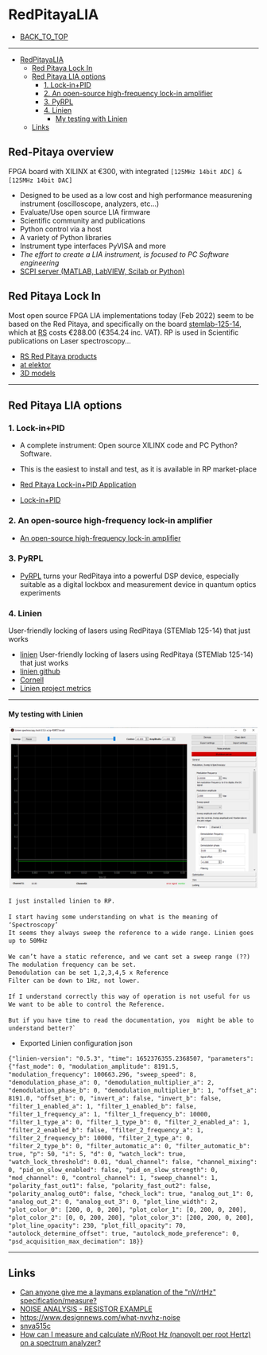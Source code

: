 # RedPitayaLIA

* [BACK_TO_TOP](README.md)

----

<!-- @import "[TOC]" {cmd="toc" depthFrom=1 depthTo=6 orderedList=false} -->

<!-- code_chunk_output -->

- [RedPitayaLIA](#redpitayalia)
  - [Red Pitaya Lock In](#red-pitaya-lock-in)
  - [Red Pitaya LIA options](#red-pitaya-lia-options)
    - [1. Lock-in+PID](#1-lock-inpid)
    - [2. An open-source high-frequency lock-in amplifier](#2-an-open-source-high-frequency-lock-in-amplifier)
    - [3. PyRPL](#3-pyrpl)
    - [4. Linien](#4-linien)
      - [My testing with Linien](#my-testing-with-linien)
  - [Links](#links)

<!-- /code_chunk_output -->

 ## Red-Pitaya overview
 
 FPGA board with XILINX at €300, with integrated `[125MHz 14bit ADC] & [125MHz 14bit DAC]`
   * Designed to be used as a low cost and high performance measurening instrument (oscilloscope, analyzers, etc...)
   * Evaluate/Use open source LIA firmware
   * Scientific community and publications
   * Python control via a host
   * A variety of Python libraries
   * Instrument type interfaces PyVISA and more
   * *The effort to create a LIA instrument, is focused to PC Software engineering*
   * [SCPI server (MATLAB, LabVIEW, Scilab or Python)](https://redpitaya.com/rtd-iframe/?iframe=https://redpitaya.readthedocs.io/en/latest/appsFeatures/remoteControl/remoteAndProg.html)

## Red Pitaya Lock In

Most open source FPGA LIA implementations today (Feb 2022) seem to be based on the Red Pitaya, and specifically on the board [stemlab-125-14](https://redpitaya.com/stemlab-125-14/), which at [RS](https://ie.rs-online.com/web/p/oscilloscopes/1271086) costs €288.00 (€354.24 inc. VAT). RP is used in Scientific publications on Laser spectroscopy...


* [RS Red Pitaya products](https://uk.rs-online.com/web/b/Red-Pitaya/?cm_mmc=IE-PPC-DS3A-_-google-_-2_IE_EN_Suppliers_Red+Pitaya_Exact-_-Red+Pitaya_Pure-_-red+pitaya&matchtype=e&kwd-23777362289&gclid=Cj0KCQiA09eQBhCxARIsAAYRiynxqvpv4DSHIqQS35pyoZMyPBrtmIszIfYnIXlHKd1gOTzV2A6V3f8aArHlEALw_wcB&gclsrc=aw.ds)
* [at elektor](https://www.elektor.com/stemlab-125-14-starter-kit)
* [3D models](https://redpitaya.readthedocs.io/en/latest/developerGuide/hardware/mechSpec.html)


----



## Red Pitaya LIA options

### 1. Lock-in+PID
* A complete instrument: Open source XILINX code and PC Python? Software. 
* This is the easiest to install and test, as it is available in RP market-place 

* [Red Pitaya Lock-in+PID Application](https://github.com/marceluda/rp_lock-in_pid/)
* [Lock-in+PID](https://marceluda.github.io/rp_lock-in_pid/)

### 2. An open-source high-frequency lock-in amplifier
* [An open-source high-frequency lock-in amplifier](https://aip.scitation.org/doi/10.1063/1.5083797) 

### 3. PyRPL
* [PyRPL](https://pyrpl.readthedocs.io/en/latest/)  turns your RedPitaya into a powerful DSP device, especially suitable as a digital lockbox and measurement device in quantum optics experiments

### 4. Linien
User-friendly locking of lasers using RedPitaya (STEMlab 125-14) that just works
* [linien](https://pypi.org/project/linien/) User-friendly locking of lasers using RedPitaya (STEMlab 125-14) that just works
* [linien github](https://github.com/linien-org/linien)
* [Cornell](https://arxiv.org/abs/2203.02947)
* [Linien project metrics](https://kandi.openweaver.com/python/hermitdemschoenenleben/linien#Summary)

----
#### My testing with Linien
<p align="center">
<img
src="img/40.PNG"
width = 500
/>
</p>

```
I just installed linien to RP.

I start having some understanding on what is the meaning of ‘Spectroscopy’
It seems they always sweep the reference to a wide range. Linien goes up to 50MHz

We can’t have a static reference, and we cant set a sweep range (??)
The modulation frequency can be set.
Demodulation can be set 1,2,3,4,5 x Reference
Filter can be down to 1Hz, not lower.

If I understand correctly this way of operation is not useful for us
We want to be able to control the Reference.

But if you have time to read the documentation, you  might be able to understand better?`

```

* Exported Linien configuration json
```
{"linien-version": "0.5.3", "time": 1652376355.2368507, "parameters": {"fast_mode": 0, "modulation_amplitude": 8191.5, "modulation_frequency": 100663.296, "sweep_speed": 8, "demodulation_phase_a": 0, "demodulation_multiplier_a": 2, "demodulation_phase_b": 0, "demodulation_multiplier_b": 1, "offset_a": 8191.0, "offset_b": 0, "invert_a": false, "invert_b": false, "filter_1_enabled_a": 1, "filter_1_enabled_b": false, "filter_1_frequency_a": 1, "filter_1_frequency_b": 10000, "filter_1_type_a": 0, "filter_1_type_b": 0, "filter_2_enabled_a": 1, "filter_2_enabled_b": false, "filter_2_frequency_a": 1, "filter_2_frequency_b": 10000, "filter_2_type_a": 0, "filter_2_type_b": 0, "filter_automatic_a": 0, "filter_automatic_b": true, "p": 50, "i": 5, "d": 0, "watch_lock": true, "watch_lock_threshold": 0.01, "dual_channel": false, "channel_mixing": 0, "pid_on_slow_enabled": false, "pid_on_slow_strength": 0, "mod_channel": 0, "control_channel": 1, "sweep_channel": 1, "polarity_fast_out1": false, "polarity_fast_out2": false, "polarity_analog_out0": false, "check_lock": true, "analog_out_1": 0, "analog_out_2": 0, "analog_out_3": 0, "plot_line_width": 2, "plot_color_0": [200, 0, 0, 200], "plot_color_1": [0, 200, 0, 200], "plot_color_2": [0, 0, 200, 200], "plot_color_3": [200, 200, 0, 200], "plot_line_opacity": 230, "plot_fill_opacity": 70, "autolock_determine_offset": true, "autolock_mode_preference": 0, "psd_acquisition_max_decimation": 18}}
```

----










## Links

  * [Can anyone give me a laymans explanation of the "nV/rtHz" specification/measure?](https://www.eevblog.com/forum/chat/can-anyone-give-me-a-laymans-explanation-of-the-_nvrthz_-specificationmeasure/)
  * [NOISE ANALYSIS - RESISTOR EXAMPLE](http://www.ecircuitcenter.com/Circuits/Noise/Noise_Analysis/res_noise.htm)
* https://www.designnews.com/what-nvvhz-noise
* [snva515c](https://www.ti.com/lit/an/snva515c/snva515c.pdf?ts=1650375636618&ref_url=https%253A%252F%252Fwww.google.com%252F)
* [How can I measure and calculate nV/Root Hz (nanovolt per root Hertz) on a spectrum analyzer?](https://www.tek.com/en/support/faqs/how-can-i-measure-and-calculate-nv-root-hz-nanovolt-root-hertz-spectrum-analyzer)